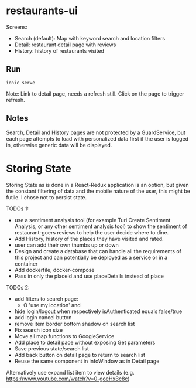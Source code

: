 # restaurants-ui

Screens:
* Search (default): Map with keyword search and location filters
* Detail: restaurant detail page with reviews
* History: history of restaurants visited

## Run

```
ionic serve
```

Note: Link to detail page, needs a refresh still. Click on the page to trigger refresh. 

## Notes

Search, Detail and History pages are not protected by a GuardService, but each page attempts to load with personalized data first if the user is logged in, otherwise generic data will be displayed. 

# Storing State
Storing State as is done in a React-Redux application is an option, but given the constant filtering of data and the mobile nature of the user, this might be futile. I chose not to persist state.

TODOs 1:
* use a sentiment analysis tool (for example Turi Create Sentiment Analysis, or any other sentiment analysis tool) to show the sentiment of restaurant-goers reviews to help the user
decide where to dine.
* Add History, history of the places they have visited and rated.
* user can add their own thumbs up or down
* Design and create a database that can handle all the requirements of this project and can
potentially be deployed as a service or in a container
* Add dockerfile, docker-compose
* Pass in only the placeId and use placeDetails instead of place

TODOs 2:
* add filters to search page: 
    * O 'use my location' and 
* hide login/logout when respectively isAuthenticated equals false/true
* add login cancel button
* remove item border bottom shadow on search list
* Fix search icon size
* Move all map functions to GoogleService
* Add place to detail pace without exposing Get parameters
* Save previous state/search list
* Add back button on detail page to return to search list
* Reuse the same component in infoWindow as in Detail page

Alternatively use expand list item to view details (e.g. https://www.youtube.com/watch?v=0-goeHxBc8c)